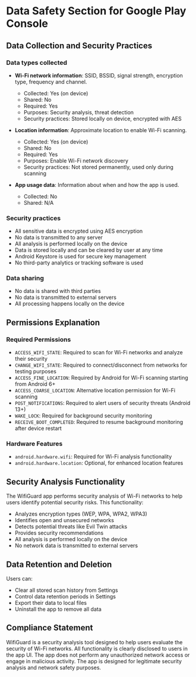 # Data Safety Section for Google Play Console

## Data Collection and Security Practices

### Data types collected
- **Wi-Fi network information**: SSID, BSSID, signal strength, encryption type, frequency and channel.
  - Collected: Yes (on device)
  - Shared: No
  - Required: Yes
  - Purposes: Security analysis, threat detection
  - Security practices: Stored locally on device, encrypted with AES

- **Location information**: Approximate location to enable Wi-Fi scanning.
  - Collected: Yes (on device)
  - Shared: No
  - Required: Yes
  - Purposes: Enable Wi-Fi network discovery
  - Security practices: Not stored permanently, used only during scanning

- **App usage data**: Information about when and how the app is used.
  - Collected: No
  - Shared: N/A

### Security practices
- All sensitive data is encrypted using AES encryption
- No data is transmitted to any server
- All analysis is performed locally on the device
- Data is stored locally and can be cleared by user at any time
- Android Keystore is used for secure key management
- No third-party analytics or tracking software is used

### Data sharing
- No data is shared with third parties
- No data is transmitted to external servers
- All processing happens locally on the device

## Permissions Explanation

### Required Permissions
- `ACCESS_WIFI_STATE`: Required to scan for Wi-Fi networks and analyze their security
- `CHANGE_WIFI_STATE`: Required to connect/disconnect from networks for testing purposes
- `ACCESS_FINE_LOCATION`: Required by Android for Wi-Fi scanning starting from Android 6+
- `ACCESS_COARSE_LOCATION`: Alternative location permission for Wi-Fi scanning
- `POST_NOTIFICATIONS`: Required to alert users of security threats (Android 13+)
- `WAKE_LOCK`: Required for background security monitoring
- `RECEIVE_BOOT_COMPLETED`: Required to resume background monitoring after device restart

### Hardware Features
- `android.hardware.wifi`: Required for Wi-Fi analysis functionality
- `android.hardware.location`: Optional, for enhanced location features

## Security Analysis Functionality

The WifiGuard app performs security analysis of Wi-Fi networks to help users identify potential security risks. This functionality:
- Analyzes encryption types (WEP, WPA, WPA2, WPA3)
- Identifies open and unsecured networks
- Detects potential threats like Evil Twin attacks
- Provides security recommendations
- All analysis is performed locally on the device
- No network data is transmitted to external servers

## Data Retention and Deletion

Users can:
- Clear all stored scan history from Settings
- Control data retention periods in Settings
- Export their data to local files
- Uninstall the app to remove all data

## Compliance Statement

WifiGuard is a security analysis tool designed to help users evaluate the security of Wi-Fi networks. All functionality is clearly disclosed to users in the app UI. The app does not perform any unauthorized network access or engage in malicious activity. The app is designed for legitimate security analysis and network safety purposes.